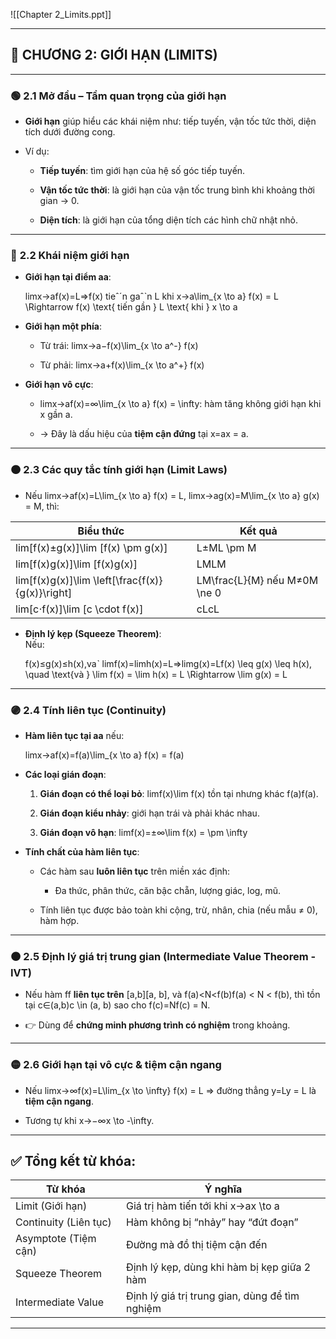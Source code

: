 ![[Chapter 2_Limits.ppt]]

---

## 📘 **CHƯƠNG 2: GIỚI HẠN (LIMITS)**

---

### 🟢 **2.1 Mở đầu – Tầm quan trọng của giới hạn**

- **Giới hạn** giúp hiểu các khái niệm như: tiếp tuyến, vận tốc tức thời, diện tích dưới đường cong.
    
- Ví dụ:
    
    - **Tiếp tuyến**: tìm giới hạn của hệ số góc tiếp tuyến.
        
    - **Vận tốc tức thời**: là giới hạn của vận tốc trung bình khi khoảng thời gian → 0.
        
    - **Diện tích**: là giới hạn của tổng diện tích các hình chữ nhật nhỏ.
        

---

### 🔵 **2.2 Khái niệm giới hạn**

- **Giới hạn tại điểm aa**:
    
    lim⁡x→af(x)=L⇒f(x) tieˆˊn gaˆˋn L khi x→a\lim_{x \to a} f(x) = L \Rightarrow f(x) \text{ tiến gần } L \text{ khi } x \to a
- **Giới hạn một phía**:
    
    - Từ trái: lim⁡x→a−f(x)\lim_{x \to a^-} f(x)
        
    - Từ phải: lim⁡x→a+f(x)\lim_{x \to a^+} f(x)
        
- **Giới hạn vô cực**:
    
    - lim⁡x→af(x)=∞\lim_{x \to a} f(x) = \infty: hàm tăng không giới hạn khi x gần a.
        
    - → Đây là dấu hiệu của **tiệm cận đứng** tại x=ax = a.
        

---

### 🟠 **2.3 Các quy tắc tính giới hạn (Limit Laws)**

- Nếu lim⁡x→af(x)=L\lim_{x \to a} f(x) = L, lim⁡x→ag(x)=M\lim_{x \to a} g(x) = M, thì:
    

|Biểu thức|Kết quả|
|---|---|
|lim⁡[f(x)±g(x)]\lim [f(x) \pm g(x)]|L±ML \pm M|
|lim⁡[f(x)g(x)]\lim [f(x)g(x)]|LMLM|
|lim⁡[f(x)g(x)]\lim \left[\frac{f(x)}{g(x)}\right]|LM\frac{L}{M} nếu M≠0M \ne 0|
|lim⁡[c⋅f(x)]\lim [c \cdot f(x)]|cLcL|

- **Định lý kẹp (Squeeze Theorem)**:  
    Nếu:
    
    f(x)≤g(x)≤h(x),vaˋ lim⁡f(x)=lim⁡h(x)=L⇒lim⁡g(x)=Lf(x) \leq g(x) \leq h(x), \quad \text{và } \lim f(x) = \lim h(x) = L \Rightarrow \lim g(x) = L

---

### 🟣 **2.4 Tính liên tục (Continuity)**

- **Hàm liên tục tại aa** nếu:
    
    lim⁡x→af(x)=f(a)\lim_{x \to a} f(x) = f(a)
- **Các loại gián đoạn**:
    
    1. **Gián đoạn có thể loại bỏ**: lim⁡f(x)\lim f(x) tồn tại nhưng khác f(a)f(a).
        
    2. **Gián đoạn kiểu nhảy**: giới hạn trái và phải khác nhau.
        
    3. **Gián đoạn vô hạn**: lim⁡f(x)=±∞\lim f(x) = \pm \infty
        
- **Tính chất của hàm liên tục**:
    
    - Các hàm sau **luôn liên tục** trên miền xác định:
        
        - Đa thức, phân thức, căn bậc chẵn, lượng giác, log, mũ.
            
    - Tính liên tục được bảo toàn khi cộng, trừ, nhân, chia (nếu mẫu ≠ 0), hàm hợp.
        

---

### 🟤 **2.5 Định lý giá trị trung gian (Intermediate Value Theorem - IVT)**

- Nếu hàm ff **liên tục trên** [a,b][a, b], và f(a)<N<f(b)f(a) < N < f(b), thì tồn tại c∈(a,b)c \in (a, b) sao cho f(c)=Nf(c) = N.
    
- 👉 Dùng để **chứng minh phương trình có nghiệm** trong khoảng.
    

---

### 🟡 **2.6 Giới hạn tại vô cực & tiệm cận ngang**

- Nếu lim⁡x→∞f(x)=L\lim_{x \to \infty} f(x) = L ⇒ đường thẳng y=Ly = L là **tiệm cận ngang**.
    
- Tương tự khi x→−∞x \to -\infty.
    

---

## ✅ Tổng kết từ khóa:

|Từ khóa|Ý nghĩa|
|---|---|
|Limit (Giới hạn)|Giá trị hàm tiến tới khi x→ax \to a|
|Continuity (Liên tục)|Hàm không bị “nhảy” hay “đứt đoạn”|
|Asymptote (Tiệm cận)|Đường mà đồ thị tiệm cận đến|
|Squeeze Theorem|Định lý kẹp, dùng khi hàm bị kẹp giữa 2 hàm|
|Intermediate Value|Định lý giá trị trung gian, dùng để tìm nghiệm|

---
